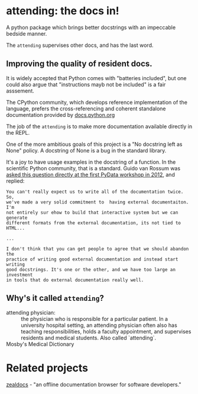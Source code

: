 # attending: the docs in!

A python package which brings better docstrings with an impeccable bedside manner.

The `attending` supervises other docs, and has the last word.

## Improving the quality of resident docs.

It is widely accepted that Python comes with "batteries included", but one could
also argue that "instructions mayb not be included" is a fair asssement.

The CPython community, which develops reference implementation of the
language, prefers the cross-referencing and coherent standalone documentation
provided by [docs.python.org](https://docs.python.org)


The job of the `attending` is to make more documentation available directly in
the REPL.

One of the more ambitious goals of this project is a "No docstring left
as None" policy. A docstring of None is a bug in the standard library.

It's a joy to have usage examples in the docstring of a function. In the
scientific Python community, that is a standard. Guido van Rossum was [asked
this question directly at the first PyData
workshop in 2012](https://youtu.be/QjXJLVINsSA?t=4757), and replied:

    You can't really expect us to write all of the documentation twice. So,
    we've made a very solid commitment to  having external documentaiton. I'm
    not entirely sur ehow to build that interactive system but we can generate
    different formats from the external documentation, its not tied to HTML...

    ...

    I don't think that you can get people to agree that we should abandon the
    practice of writing good external documentation and instead start writing
    good docstrings. It's one or the other, and we have too large an investment
    in tools that do external documentation really well.


## Why's it called `attending`?

<dl>
<dt>attending physician:</dt>
<dd>the physician who is responsible for a particular patient. In a university
hospital setting, an attending physician often also has teaching
responsibilities, holds a faculty appointment, and supervises residents and
medical students. Also called `attending`.</dd>
Mosby's Medical Dictionary
</dl>

# Related projects

[zealdocs](https://zealdocs.org/) - "an offline documentation browser for software developers."


